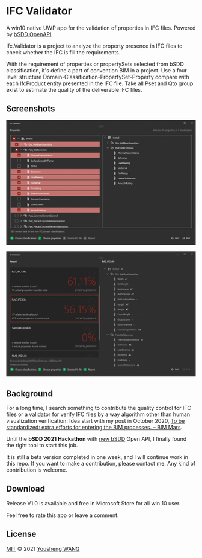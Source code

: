 # IFC Validator

A win10 native UWP app for the validation of properties in IFC files. 
Powered by [bSDD OpenAPI](https://github.com/buildingSMART/bSDD)

Ifc.Validator is a project to analyze the property presence in IFC files to check whether the IFC is fill the requirements.

With the requirement of properties or propertySets selected from bSDD classification, it's define a part of convention BIM in a project. Use a four level structure Domain-Classification-PropertySet-Property compare with each IfcProduct entity presented in the IFC file. Take all Pset and Qto group exist to estimate the quality of the deliverable IFC files.

## Screenshots
 
![alt text](https://github.com/youshengCode/Ifc.Validator/blob/master/Images/step2.png)

![alt text](https://github.com/youshengCode/Ifc.Validator/blob/master/Images/step4.png)

## Background

For a long time, I search something to contribute the quality control for IFC files or a validator for verify IFC files by a way algorithm other than human visualization verification. Idea start with my post in October 2020, [To be standardized: extra efforts for entering the BIM processes. – BIM Mars](https://bimmars.com/to-be-standardized-extra-efforts-for-entering-the-bim-processes/).

Until the **bSDD 2021 Hackathon** with [new bSDD](https://www.buildingsmart.org/users/services/buildingsmart-data-dictionary/) Open API, I finally found the right tool to start this job.

It is still a beta version completed in one week, and I will continue work in this repo. If you want to make a contribution, please contact me. Any kind of contribution is welcome. 

## Download

Release V1.0 is available and free in Microsoft Store for all win 10 user. 

Feel free to rate this app or leave a comment.

## License

[MIT](https://github.com/youshengCode/Ifc.Validator/blob/master/LICENSE.md) © 2021 [Yousheng WANG](https://github.com/youshengCode)
